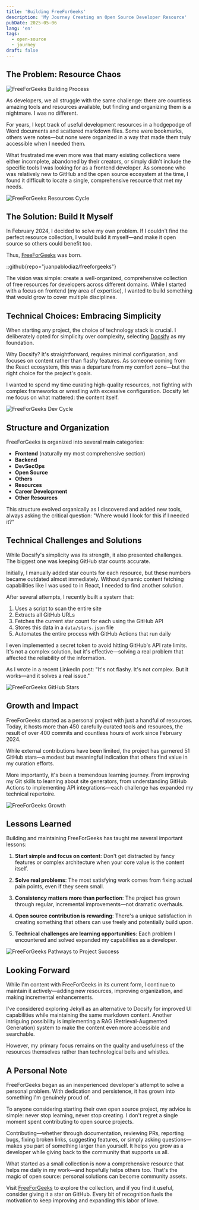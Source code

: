 ```yaml
---
title: 'Building FreeForGeeks'
description: 'My Journey Creating an Open Source Developer Resource'
pubDate: 2025-05-06
lang: 'en'
tags:
  - open-source
  - journey
draft: false
---
```


## The Problem: Resource Chaos

![FreeForGeeks Building Process](../../assets/images/blog/oss/ffg-building.png)

As developers, we all struggle with the same challenge: there are countless amazing tools and resources available, but finding and organizing them is a nightmare. I was no different.

For years, I kept track of useful development resources in a hodgepodge of Word documents and scattered markdown files. Some were bookmarks, others were notes—but none were organized in a way that made them truly accessible when I needed them.

What frustrated me even more was that many existing collections were either incomplete, abandoned by their creators, or simply didn't include the specific tools I was looking for as a frontend developer. As someone who was relatively new to GitHub and the open source ecosystem at the time, I found it difficult to locate a single, comprehensive resource that met my needs.

![FreeForGeeks Resources Cycle](../../assets/images/blog/oss/ffg-resources-cycle.png)

## The Solution: Build It Myself

In February 2024, I decided to solve my own problem. If I couldn't find the perfect resource collection, I would build it myself—and make it open source so others could benefit too.

Thus, [FreeForGeeks](https://freeforgeeks.jpdiaz.dev) was born.

::github{repo="juanpablodiaz/freeforgeeks"}

The vision was simple: create a well-organized, comprehensive collection of free resources for developers across different domains. While I started with a focus on frontend (my area of expertise), I wanted to build something that would grow to cover multiple disciplines.

## Technical Choices: Embracing Simplicity

When starting any project, the choice of technology stack is crucial. I deliberately opted for simplicity over complexity, selecting [Docsify](https://docsify.js.org/) as my foundation.

Why Docsify? It's straightforward, requires minimal configuration, and focuses on content rather than flashy features. As someone coming from the React ecosystem, this was a departure from my comfort zone—but the right choice for the project's goals.

I wanted to spend my time curating high-quality resources, not fighting with complex frameworks or wrestling with excessive configuration. Docsify let me focus on what mattered: the content itself.

![FreeForGeeks Dev Cycle](../../assets/images/blog/oss/ffg-dev-cycle.png)

## Structure and Organization

FreeForGeeks is organized into several main categories:

- **Frontend** (naturally my most comprehensive section)
- **Backend**
- **DevSecOps**
- **Open Source**
- **Others**
- **Resources**
- **Career Development**
- **Other Resources**

This structure evolved organically as I discovered and added new tools, always asking the critical question: "Where would I look for this if I needed it?"

## Technical Challenges and Solutions

While Docsify's simplicity was its strength, it also presented challenges. The biggest one was keeping GitHub star counts accurate.

Initially, I manually added star counts for each resource, but these numbers became outdated almost immediately. Without dynamic content fetching capabilities like I was used to in React, I needed to find another solution.

After several attempts, I recently built a system that:

1. Uses a script to scan the entire site
2. Extracts all GitHub URLs
3. Fetches the current star count for each using the GitHub API
4. Stores this data in a `data/stars.json` file
5. Automates the entire process with GitHub Actions that run daily

I even implemented a secret token to avoid hitting GitHub's API rate limits. It's not a complex solution, but it's effective—solving a real problem that affected the reliability of the information.

As I wrote in a recent LinkedIn post: "It's not flashy. It's not complex. But it works—and it solves a real issue."

![FreeForGeeks GitHub Stars](../../assets/images/blog/oss/ffg-auto.png)

## Growth and Impact

FreeForGeeks started as a personal project with just a handful of resources. Today, it hosts more than 450 carefully curated tools and resources, the result of over 400 commits and countless hours of work since February 2024.

While external contributions have been limited, the project has garnered 51 GitHub stars—a modest but meaningful indication that others find value in my curation efforts.

More importantly, it's been a tremendous learning journey. From improving my Git skills to learning about site generators, from understanding GitHub Actions to implementing API integrations—each challenge has expanded my technical repertoire.

![FreeForGeeks Growth](../../assets/images/blog/oss/ffg-growth.png)

## Lessons Learned

Building and maintaining FreeForGeeks has taught me several important lessons:

1. **Start simple and focus on content**: Don't get distracted by fancy features or complex architecture when your core value is the content itself.

2. **Solve real problems**: The most satisfying work comes from fixing actual pain points, even if they seem small.

3. **Consistency matters more than perfection**: The project has grown through regular, incremental improvements—not dramatic overhauls.

4. **Open source contribution is rewarding**: There's a unique satisfaction in creating something that others can use freely and potentially build upon.

5. **Technical challenges are learning opportunities**: Each problem I encountered and solved expanded my capabilities as a developer.

![FreeForGeeks Pathways to Project Success](../../assets/images/blog/oss/ffg-success.png)

## Looking Forward

While I'm content with FreeForGeeks in its current form, I continue to maintain it actively—adding new resources, improving organization, and making incremental enhancements.

I've considered exploring Jekyll as an alternative to Docsify for improved UI capabilities while maintaining the same markdown content. Another intriguing possibility is implementing a RAG (Retrieval-Augmented Generation) system to make the content even more accessible and searchable.

However, my primary focus remains on the quality and usefulness of the resources themselves rather than technological bells and whistles.

## A Personal Note

FreeForGeeks began as an inexperienced developer's attempt to solve a personal problem. With dedication and persistence, it has grown into something I'm genuinely proud of.

To anyone considering starting their own open source project, my advice is simple: never stop learning, never stop creating. I don't regret a single moment spent contributing to open source projects.

Contributing—whether through documentation, reviewing PRs, reporting bugs, fixing broken links, suggesting features, or simply asking questions—makes you part of something larger than yourself. It helps you grow as a developer while giving back to the community that supports us all.

What started as a small collection is now a comprehensive resource that helps me daily in my work—and hopefully helps others too. That's the magic of open source: personal solutions can become community assets.

Visit [FreeForGeeks](https://freeforgeeks.jpdiaz.dev) to explore the collection, and if you find it useful, consider giving it a star on GitHub. Every bit of recognition fuels the motivation to keep improving and expanding this labor of love.
